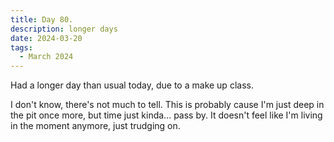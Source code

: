 ```yaml
---
title: Day 80.
description: longer days
date: 2024-03-20
tags: 
  - March 2024
---
```


Had a longer day than usual today, due to a make up class.

I don't know, there's not much to tell. This is probably cause I'm just deep in the pit once more, but time just kinda... pass by. It doesn't feel like I'm living in the moment anymore, just trudging on.